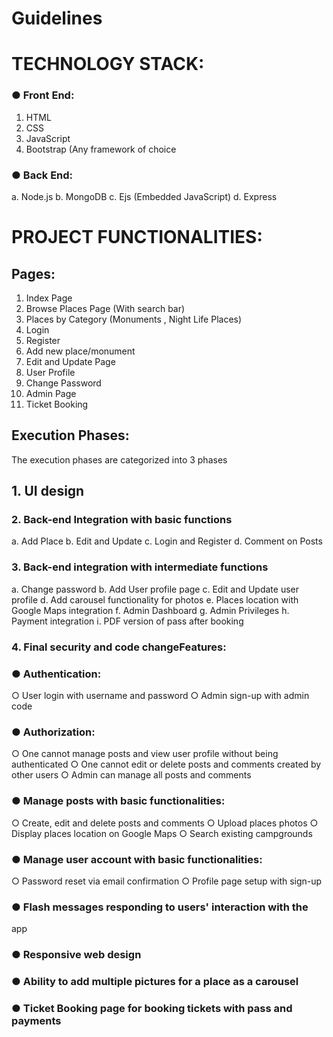 # Guidelines

# TECHNOLOGY STACK:

### ● Front End:
1. HTML
2. CSS
3. JavaScript
4. Bootstrap (Any framework of choice

### ● Back End:
a. Node.js
b. MongoDB
c. Ejs (Embedded JavaScript)
d. Express

# PROJECT FUNCTIONALITIES​:
## Pages:
1. Index Page
2. Browse Places Page (With search bar)
3. Places by Category (Monuments , Night Life Places)
4. Login
5. Register
6. Add new place/monument
7. Edit and Update Page
8. User Profile
9. Change Password
10. Admin Page
11. Ticket Booking


## Execution Phases:
The execution phases are categorized into 3 phases
## 1. UI design

### 2. Back-end Integration with basic functions
a. Add Place
b. Edit and Update
c. Login and Register
d. Comment on Posts


### 3. Back-end integration with intermediate functions
a. Change password
b. Add User profile page
c. Edit and Update user profile
d. Add carousel functionality for photos
e. Places location with Google Maps integration
f. Admin Dashboard
g. Admin Privileges
h. Payment integration
i. PDF version of pass after booking

### 4. Final security and code changeFeatures:
### ● Authentication:
○ User login with username and password
○ Admin sign-up with admin code
### ● Authorization:
○ One cannot manage posts and view user profile without
being authenticated
 ○ One cannot edit or delete posts and comments created
by other users
 ○ Admin can manage all posts and comments
### ● Manage posts with basic functionalities:
○ Create, edit and delete posts and comments
○ Upload places photos
○ Display places location on Google Maps
○ Search existing campgrounds
### ● Manage user account with basic functionalities:
○ Password reset via email confirmation
○ Profile page setup with sign-up
### ● Flash messages responding to users' interaction with the
app
### ● Responsive web design
### ● Ability to add multiple pictures for a place as a carousel
### ● Ticket Booking page for booking tickets with pass and payments
